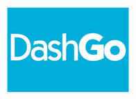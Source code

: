 <p align="center">
   <img src="https://raw.githubusercontent.com/tavareshenrique/ignite-reactjs/main/04-dashgo/src/assets/logo.png" alt="WorldTrip" width="280"/>
</p>
